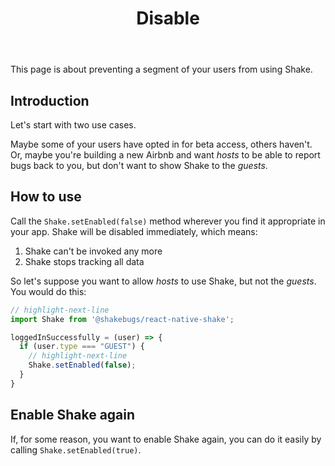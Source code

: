 ﻿---
id: disable
title: Disable
---
This page is about preventing a segment of your users from using Shake.

## Introduction
Let's start with two use cases.

Maybe some of your users have opted in for beta access, others haven't.
Or, maybe you're building a new Airbnb and want *hosts* to be able to report bugs back to you, but don't want to show Shake to the *guests*.

## How to use
Call the `Shake.setEnabled(false)` method wherever you find it appropriate in your app.
Shake will be disabled immediately, which means:

1. Shake can't be invoked any more
1. Shake stops tracking all data

So let's suppose you want to allow *hosts* to use Shake, but not the *guests*. 
You would do this:

```javascript title="App.js"
// highlight-next-line
import Shake from '@shakebugs/react-native-shake';

loggedInSuccessfully = (user) => {
  if (user.type === "GUEST") {
    // highlight-next-line
    Shake.setEnabled(false);
  }
}
```

## Enable Shake again
If, for some reason, you want to enable Shake again, you can do it easily by calling `Shake.setEnabled(true)`.
